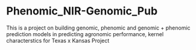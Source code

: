 # Phenomic_NIR-Genomic_Pub
This is a project on building genomic, phenomic and genomic + phenomic prediction models in predicting
agronomic performance, kernel characterstics for Texas x Kansas Project